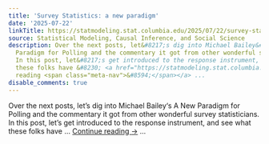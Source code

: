 ```yaml
---
title: 'Survey Statistics: a new paradigm'
date: '2025-07-22'
linkTitle: https://statmodeling.stat.columbia.edu/2025/07/22/survey-statistics-a-new-paradigm/
source: Statistical Modeling, Causal Inference, and Social Science
description: Over the next posts, let&#8217;s dig into Michael Bailey&#8216;s A New
  Paradigm for Polling and the commentary it got from other wonderful survey statisticians.
  In this post, let&#8217;s get introduced to the response instrument, and see what
  these folks have &#8230; <a href="https://statmodeling.stat.columbia.edu/2025/07/22/survey-statistics-a-new-paradigm/">Continue
  reading <span class="meta-nav">&#8594;</span></a> ...
disable_comments: true
---
```

Over the next posts, let&#8217;s dig into Michael Bailey&#8216;s A New Paradigm for Polling and the commentary it got from other wonderful survey statisticians. In this post, let&#8217;s get introduced to the response instrument, and see what these folks have &#8230; <a href="https://statmodeling.stat.columbia.edu/2025/07/22/survey-statistics-a-new-paradigm/">Continue reading <span class="meta-nav">&#8594;</span></a> ...